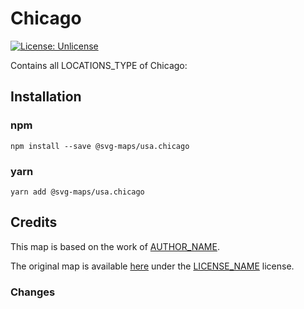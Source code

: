 #  Chicago

[![License: Unlicense](https://img.shields.io/badge/license-Unlicense-blue.svg)](http://unlicense.org/)

Contains all LOCATIONS_TYPE of Chicago:
<!-- List all the locations in alphabetical order -->

## Installation

### npm

`npm install --save @svg-maps/usa.chicago`

### yarn

`yarn add @svg-maps/usa.chicago`

## Credits

This map is based on the work of [AUTHOR_NAME](AUTHOR_PROFILE_LINK).

The original map is available [here](ORIGINAL_MAP_LINK) under the [LICENSE_NAME](LICENSE_LINK) license.

### Changes

<!-- 
List all the changes made in the SVG file
For example:
* Remove unnecessary attributes
* Replace title by name attributes
* Adjust viewBox
* Rename ids
* Sort `<path/>` alphabetically
-->
